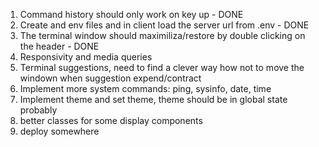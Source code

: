 1. Command history should only work on key up - DONE
2. Create and env files and in client load the server url from .env - DONE
3. The terminal window should maximiliza/restore by double clicking on the header - DONE
4. Responsivity and media queries
5. Terminal suggestions, need to find a clever way how not to move the windown when suggestion expend/contract
6. Implement more system commands: ping, sysinfo, date, time
7. Implement theme and set theme, theme should be in global state probably
8. better classes for some display components
9. deploy somewhere